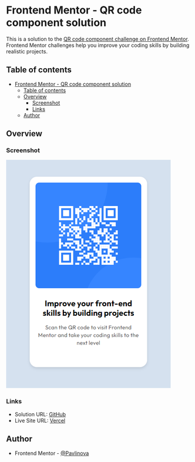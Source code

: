 # Frontend Mentor - QR code component solution

This is a solution to the [QR code component challenge on Frontend Mentor](https://www.frontendmentor.io/challenges/qr-code-component-iux_sIO_H). Frontend Mentor challenges help you improve your coding skills by building realistic projects. 

## Table of contents

- [Frontend Mentor - QR code component solution](#frontend-mentor---qr-code-component-solution)
  - [Table of contents](#table-of-contents)
  - [Overview](#overview)
    - [Screenshot](#screenshot)
    - [Links](#links)
  - [Author](#author)

## Overview

### Screenshot

![](./qr-code-component-main.png)

### Links

- Solution URL: [GitHub](https://github.com/Pavlinova/frontend_mentor/tree/main/qr-code-component)
- Live Site URL: [Vercel](https://qr-code-component-main-eight.vercel.app/)

## Author

- Frontend Mentor - [@Pavlinova](https://www.frontendmentor.io/profile/Pavlinova)




